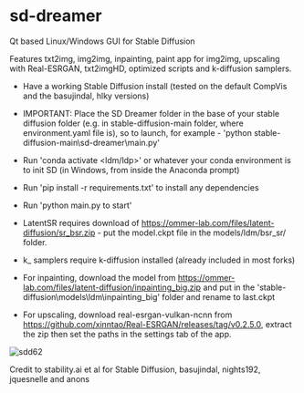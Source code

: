 # sd-dreamer
Qt based Linux/Windows GUI for Stable Diffusion

Features txt2img, img2img, inpainting, paint app for img2img, upscaling with Real-ESRGAN, txt2imgHD, optimized scripts and k-diffusion samplers.

- Have a working Stable Diffusion install (tested on the default CompVis and the basujindal, hlky versions) 
- IMPORTANT: Place the SD Dreamer folder in the base of your stable diffusion folder (e.g. in stable-diffusion-main folder, where environment.yaml file is), so to launch, for example - 'python stable-diffusion-main\sd-dreamer\main.py'
- Run 'conda activate <ldm/ldp>' or whatever your conda environment is to init SD (in Windows, from inside the Anaconda prompt)
- Run 'pip install -r requirements.txt' to install any dependencies
- Run 'python main.py to start'

- LatentSR requires download of https://ommer-lab.com/files/latent-diffusion/sr_bsr.zip - put the model.ckpt file in the models/ldm/bsr_sr/ folder.

- k_ samplers require k-diffusion installed (already included in most forks)

- For inpainting, download the model from https://ommer-lab.com/files/latent-diffusion/inpainting_big.zip and put in the 'stable-diffusion\models\ldm\inpainting_big' folder and rename to last.ckpt

- For upscaling, download real-esrgan-vulkan-ncnn from https://github.com/xinntao/Real-ESRGAN/releases/tag/v0.2.5.0, extract the zip then set the paths in the settings tab of the app.

![sdd62](https://user-images.githubusercontent.com/112139428/188243996-622b3ae3-4414-48d3-b8e3-368a6a6c8058.png)

Credit to stability.ai et al for Stable Diffusion, basujindal, nights192, jquesnelle and anons
